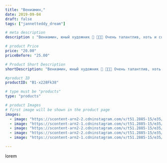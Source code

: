 ```yaml
---
title: "Вениамин,"
date: 2019-09-04
draft: false
tags: ["jannetteddy_dream"]

# meta description
description : "Вениамин, юный художник 🎨 👩🏼‍🎨 Очень талантлив, хоть и совсем мал (рост 11 см). Сшит для конкурса 🤫😍 #всемдобра #мояосень #handmade #теддимишка #теддист #тедди "

# product Price
price: "20.00"
priceBefore: "25.00"

# Product Short Description
shortDescription: "Вениамин, юный художник 🎨 👩🏼‍🎨 Очень талантлив, хоть и совсем мал (рост 11 см). Сшит для конкурса 🤫😍 #всемдобра #мояосень #handmade #теддимишка #теддист #тедди #teddybear #teddy #artistteddybear #мишкитедди #мишкатедди #друзьятедди #teddybear🐻 #teddy🐻 #teddy_bear #teddybearlove #artistteddybear #artistteddy коллекция #мадамcoco🖤"

#product ID
productID: "B1-x228Fk38"

# type must be "products"
type: "products"

# product Images
# first image will be shown in the product page
images:
  - image: "https://scontent-arn2-2.cdninstagram.com/v/t51.2885-15/e35/s1080x1080/69018299_2113315512297401_1839208338412223654_n.jpg?_nc_ht=scontent-arn2-2.cdninstagram.com&_nc_cat=105&_nc_ohc=CGyXDKgajp0AX_ziuGS&tp=1&oh=ea5407ca8364a2ca5bb25a80d0dfe367&oe=605C552B&ig_cache_key=MjEyNTM1NTM0NTg1Mzc3MjIwNw%3D%3D.2"
  - image: "https://scontent-arn2-1.cdninstagram.com/v/t51.2885-15/e35/s1080x1080/69645313_230131884628635_8991611401481310198_n.jpg?_nc_ht=scontent-arn2-1.cdninstagram.com&_nc_cat=103&_nc_ohc=7LMgp7qz6bgAX88fXc4&tp=1&oh=d136c130a0d93cb25e3466d12e653380&oe=605C1EE3&ig_cache_key=MjEyNTM1NTM0NTg3ODk2MzQxNw%3D%3D.2"
  - image: "https://scontent-arn2-2.cdninstagram.com/v/t51.2885-15/e35/s1080x1080/69295373_2360564730937073_1366063098171963234_n.jpg?_nc_ht=scontent-arn2-2.cdninstagram.com&_nc_cat=105&_nc_ohc=7nWyDL9IS5kAX9MekAg&tp=1&oh=94ca79d28db21fbb327c564e50c8a253&oe=605C3897&ig_cache_key=MjEyNTM1NTM0NTg5NTczMDQ5NQ%3D%3D.2"
  - image: "https://scontent-arn2-2.cdninstagram.com/v/t51.2885-15/e35/s1080x1080/69136136_2330386507227356_2805457737062923463_n.jpg?_nc_ht=scontent-arn2-2.cdninstagram.com&_nc_cat=108&_nc_ohc=EXO8SA7OeqkAX8id_tM&tp=1&oh=da8e69d8d78711694613d01e1af95baf&oe=605C830C&ig_cache_key=MjEyNTM1NTM0NTg4NzEwNDg2Ng%3D%3D.2"
  - image: "https://scontent-arn2-1.cdninstagram.com/v/t51.2885-15/e35/s1080x1080/69783961_150715266127482_3985226269891594567_n.jpg?_nc_ht=scontent-arn2-1.cdninstagram.com&_nc_cat=106&_nc_ohc=MQ4fVWCOl0IAX-6F_Qo&tp=1&oh=9e31cd5aa38a55ec879ee2dbc76cd255&oe=605C404F&ig_cache_key=MjEyNTM1NTM0NTg3MDU2ODQ0OA%3D%3D.2"

---
```

lorem
